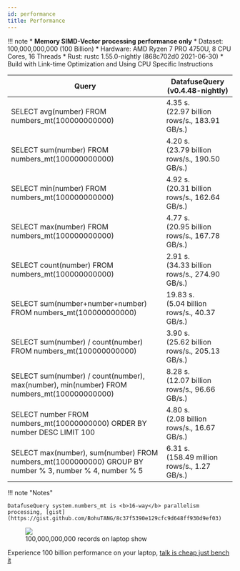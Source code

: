 ```yaml
---
id: performance
title: Performance
---
```


!!! note
    * **Memory SIMD-Vector processing performance only**
    * Dataset: 100,000,000,000 (100 Billion)
    * Hardware: AMD Ryzen 7 PRO 4750U, 8 CPU Cores, 16 Threads
    * Rust: rustc 1.55.0-nightly (868c702d0 2021-06-30)
    * Build with Link-time Optimization and Using CPU Specific Instructions

| Query                                                        | DatafuseQuery (v0.4.48-nightly)                         |
| ------------------------------------------------------------ | --------------------------------------------------- |
| SELECT avg(number) FROM numbers_mt(100000000000)             | 4.35 s.<br /> (22.97 billion rows/s., 183.91 GB/s.) |
| SELECT sum(number) FROM numbers_mt(100000000000)             | 4.20 s.<br />(23.79 billion rows/s., 190.50 GB/s.)  |
| SELECT min(number) FROM numbers_mt(100000000000)             | 4.92 s.<br />(20.31 billion rows/s., 162.64 GB/s.)  |
| SELECT max(number) FROM numbers_mt(100000000000)             | 4.77 s.<br />(20.95 billion rows/s., 167.78 GB/s.)  |
| SELECT count(number) FROM numbers_mt(100000000000)           | 2.91 s.<br />(34.33 billion rows/s., 274.90 GB/s.)  |
| SELECT sum(number+number+number) FROM numbers_mt(100000000000) | 19.83 s.<br />(5.04 billion rows/s., 40.37 GB/s.)   |
| SELECT sum(number) / count(number) FROM numbers_mt(100000000000) | 3.90 s.<br />(25.62 billion rows/s., 205.13 GB/s.)  |
| SELECT sum(number) / count(number), max(number), min(number) FROM numbers_mt(100000000000) | 8.28 s.<br />(12.07 billion rows/s., 96.66 GB/s.)   |
| SELECT number FROM numbers_mt(10000000000) ORDER BY number DESC LIMIT 100 | 4.80 s.<br />(2.08 billion rows/s., 16.67 GB/s.)    |
| SELECT max(number), sum(number) FROM numbers_mt(1000000000) GROUP BY number % 3, number % 4, number % 5 | 6.31 s.<br />(158.49 million rows/s., 1.27 GB/s.) |

!!! note "Notes"
 
    DatafuseQuery system.numbers_mt is <b>16-way</b> parallelism processing, [gist](https://gist.github.com/BohuTANG/8c37f5390e129cfc9d648ff930d9ef03)

<figure>
  <img src="https://datafuse-1253727613.cos.ap-hongkong.myqcloud.com/datafuse-avg-100b.gif"/>
  <figcaption>100,000,000,000 records on laptop show</figcaption>
</figure>

Experience 100 billion performance on your laptop, [talk is cheap just bench it](building-and-running.md)
